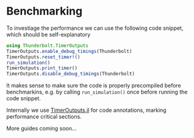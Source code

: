 # Benchmarking

To investiage the performance we can use the following code snippet, which should be self-explanatory

```julia
using Thunderbolt.TimerOutputs
TimerOutputs.enable_debug_timings(Thunderbolt)
TimerOutputs.reset_timer!()
run_simulation()
TimerOutputs.print_timer()
TimerOutputs.disable_debug_timings(Thunderbolt)
```

It makes sense to make sure the code is properly precompiled before benchmarkins, e.g. by calling `run_simulation()` once before running the code snippet.

Internally we use [TimerOutputs.jl](https://github.com/KristofferC/TimerOutputs.jl) for code annotations,
marking performance critical sections.

More guides coming soon...
